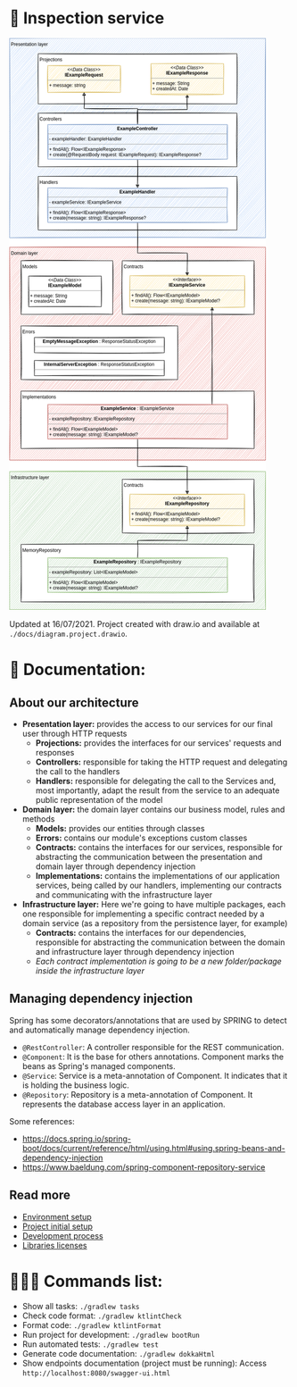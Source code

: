 # 🥽 Inspection service

![docs/diagram/project.png](docs/diagram/project.png)

Updated at 16/07/2021. Project created with draw.io and available at `./docs/diagram.project.drawio`.

# 🔖 Documentation:

## About our architecture

- **Presentation layer:** provides the access to our services for our final user through HTTP requests
  - **Projections:** provides the interfaces for our services' requests and responses 
  - **Controllers:** responsible for taking the HTTP request and delegating the call to the handlers
  - **Handlers:** responsible for delegating the call to the Services and, most importantly, adapt the result from the service to an adequate public representation of the model
- **Domain layer:** the domain layer contains our business model, rules and methods
  - **Models:** provides our entities through classes 
  - **Errors:** contains our module's exceptions custom classes
  - **Contracts:** contains the interfaces for our services, responsible for abstracting the communication between the presentation and domain layer through dependency injection 
  - **Implementations:** contains the implementations of our application services, being called by our handlers, implementing our contracts and communicating with the infrastructure layer
- **Infrastructure layer:** Here we're going to have multiple packages, each one responsible for implementing a specific contract needed by a domain service (as a repository from the persistence layer, for example)
  - **Contracts:** contains the interfaces for our dependencies, responsible for abstracting the communication between the domain and infrastructure layer through dependency injection
  - *Each contract implementation is going to be a new folder/package inside the infrastructure layer* 

## Managing dependency injection

Spring has some decorators/annotations that are used by SPRING to detect and automatically manage dependency injection.

- `@RestController`: A controller responsible for the REST communication.
- `@Component`: It is the base for others annotations. Component marks the beans as Spring's managed components.
- `@Service`: Service is a meta-annotation of Component. It indicates that it is holding the business logic.
- `@Repository`: Repository is a meta-annotation of Component. It represents the database access layer in an application.

Some references:

- https://docs.spring.io/spring-boot/docs/current/reference/html/using.html#using.spring-beans-and-dependency-injection
- https://www.baeldung.com/spring-component-repository-service

## Read more

- [Environment setup](docs/environment-setup.md)
- [Project initial setup](docs/project-setup.md)
- [Development process](docs/development-process.md)
- [Libraries licenses](docs/libraries.md)

# 👨🏻‍💻 Commands list:

- Show all tasks: `./gradlew tasks`
- Check code format: `./gradlew ktlintCheck`
- Format code: `./gradlew ktlintFormat`
- Run project for development: `./gradlew bootRun`
- Run automated tests: `./gradlew test`
- Generate code documentation: `./gradlew dokkaHtml`
- Show endpoints documentation (project must be running): Access `http://localhost:8080/swagger-ui.html`